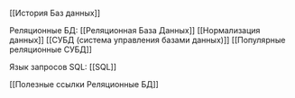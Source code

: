 [[История Баз данных]]

Реляционные БД:
[[Реляционная База Данных]]
[[Нормализация данных]]
[[СУБД (система управления базами данных)]]
[[Популярные реляционные СУБД]]

Язык запросов SQL:
[[SQL]]



[[Полезные ссылки Реляционные БД]]